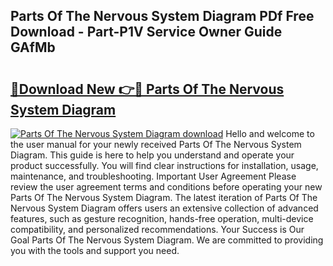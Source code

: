 ## Parts Of The Nervous System Diagram PDf Free Download - Part-P1V Service Owner Guide GAfMb

# <h2><a href="http://dfphhv8.blite.top/?on=Parts+Of+The+Nervous+System+Diagram">🔗Download New 👉🔴 Parts Of The Nervous System Diagram</a></h2>

[![Parts Of The Nervous System Diagram download](https://i.imgur.com/lujVjoI.png)](http://dfphhv8.blite.top/?on=Parts+Of+The+Nervous+System+Diagram)
Hello and welcome to the user manual for your newly received Parts Of The Nervous System Diagram. This guide is here to help you understand and operate your product successfully. You will find clear instructions for installation, usage, maintenance, and troubleshooting. Important User Agreement Please review the user agreement terms and conditions before operating your new Parts Of The Nervous System Diagram. The latest iteration of Parts Of The Nervous System Diagram offers users an extensive collection of advanced features, such as gesture recognition, hands-free operation, multi-device compatibility, and personalized recommendations. Your Success is Our Goal Parts Of The Nervous System Diagram. We are committed to providing you with the tools and support you need.
